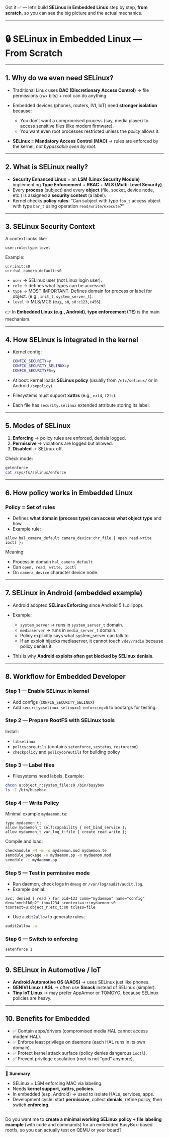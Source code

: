 Got it ✅ — let’s build **SELinux in Embedded Linux** step by step, **from scratch**, so you can see the big picture and the actual mechanics.

---

# 🔒 SELinux in Embedded Linux — From Scratch

---

## 1. Why do we even need SELinux?

* Traditional Linux uses **DAC (Discretionary Access Control)** → file permissions (`rwx` bits) + root can do anything.
* Embedded devices (phones, routers, IVI, IoT) need **stronger isolation** because:

  * You don’t want a compromised process (say, media player) to access sensitive files (like modem firmware).
  * You want even root processes restricted unless the *policy* allows it.
* **SELinux = Mandatory Access Control (MAC)** → rules are enforced by the kernel, *not bypassable even by root*.

---

## 2. What is SELinux really?

* **Security Enhanced Linux** = an **LSM (Linux Security Module)** implementing **Type Enforcement** + **RBAC** + **MLS (Multi-Level Security)**.
* Every **process** (subject) and every **object** (file, socket, device node, etc.) is assigned a **security context** (a label).
* Kernel checks **policy rules**:
  “Can subject with type `foo_t` access object with type `bar_t` using operation `read/write/execute`?”

---

## 3. SELinux Security Context

A context looks like:

```
user:role:type:level
```

Example:

```
u:r:init:s0
u:r:hal_camera_default:s0
```

* `user` → SELinux user (not Linux login user).
* `role` → defines what types can be accessed.
* `type` → MOST IMPORTANT. Defines domain for process or label for object. (e.g., `init_t`, `system_server_t`).
* `level` → MLS/MCS (e.g., `s0`, `s0:c123,c456`).

👉 In **Embedded Linux (e.g., Android)**, **type enforcement (TE)** is the main mechanism.

---

## 4. How SELinux is integrated in the kernel

* Kernel config:

  ```bash
  CONFIG_SECURITY=y
  CONFIG_SECURITY_SELINUX=y
  CONFIG_SECURITYFS=y
  ```
* At boot: kernel loads **SELinux policy** (usually from `/etc/selinux/` or in Android `/sepolicy`).
* Filesystems must support **xattrs** (e.g., `ext4`, `f2fs`).
* Each file has `security.selinux` extended attribute storing its label.

---

## 5. Modes of SELinux

1. **Enforcing** → policy rules are enforced, denials logged.
2. **Permissive** → violations are logged but allowed.
3. **Disabled** → SELinux off.

Check mode:

```bash
getenforce
cat /sys/fs/selinux/enforce
```

---

## 6. How policy works in Embedded Linux

### Policy = Set of rules

* Defines **what domain (process type) can access what object type** and how.
* Example rule:

```te
allow hal_camera_default camera_device:chr_file { open read write ioctl };
```

Meaning:

* Process in domain `hal_camera_default`
* Can `open, read, write, ioctl`
* On `camera_device` character device node.

---

## 7. SELinux in Android (embedded example)

* Android adopted **SELinux Enforcing** since Android 5 (Lollipop).
* Example:

  * `system_server` → runs in `system_server_t` domain.
  * `mediaserver` → runs in `media_server_t` domain.
  * Policy explicitly says what system\_server can talk to.
  * If an exploit hijacks mediaserver, it cannot touch `/dev/radio` because policy denies it.
* This is why **Android exploits often get blocked by SELinux denials**.

---

## 8. Workflow for Embedded Developer

### Step 1 — Enable SELinux in kernel

* Add configs (`CONFIG_SECURITY_SELINUX`)
* Add `security=selinux selinux=1 enforcing=0` to bootargs for testing.

### Step 2 — Prepare RootFS with SELinux tools

Install:

* `libselinux`
* `policycoreutils` (contains `setenforce`, `sestatus`, `restorecon`)
* `checkpolicy` and `policycoreutils` for building policy

### Step 3 — Label files

* Filesystems need labels. Example:

```bash
chcon u:object_r:system_file:s0 /bin/busybox
ls -Z /bin/busybox
```

### Step 4 — Write Policy

Minimal example `mydaemon.te`:

```te
type mydaemon_t;
allow mydaemon_t self:capability { net_bind_service };
allow mydaemon_t var_log_t:file { create read write };
```

Compile and load:

```bash
checkmodule -M -m -o mydaemon.mod mydaemon.te
semodule_package -o mydaemon.pp -m mydaemon.mod
semodule -i mydaemon.pp
```

### Step 5 — Test in permissive mode

* Run daemon, check logs in `dmesg` or `/var/log/audit/audit.log`.
* Example denial:

```
avc: denied { read } for pid=123 comm="mydaemon" name="config" dev="mmcblk0p2" ino=1234 scontext=u:r:mydaemon:s0 tcontext=u:object_r:etc_t:s0 tclass=file
```

* Use `audit2allow` to generate rules:

```bash
audit2allow -a
```

### Step 6 — Switch to enforcing

```bash
setenforce 1
```

---

## 9. SELinux in Automotive / IoT

* **Android Automotive OS (AAOS)** → uses SELinux just like phones.
* **GENIVI Linux / AGL** → often use **Smack** instead of SELinux (simpler).
* **Tiny IoT Linux** → may prefer AppArmor or TOMOYO, because SELinux policies are heavy.

---

## 10. Benefits for Embedded

* ✅ Contain apps/drivers (compromised media HAL cannot access modem HAL).
* ✅ Enforce least privilege on daemons (each HAL runs in its own domain).
* ✅ Protect kernel attack surface (policy denies dangerous `ioctl`).
* ✅ Prevent privilege escalation (root is not “god” anymore).

---

📌 **Summary**

* SELinux = LSM enforcing MAC via labeling.
* Needs **kernel support, xattrs, policies**.
* In embedded (esp. Android) → used to isolate HALs, services, apps.
* Development cycle: start **permissive**, collect **denials**, refine policy, then switch **enforcing**.

---

Do you want me to **create a minimal working SELinux policy + file labeling example** (with code and commands) for an embedded BusyBox-based rootfs, so you can actually test on QEMU or your board?
